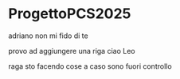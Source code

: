 # ProgettoPCS2025
adriano non mi fido di te

provo ad aggiungere una riga
ciao Leo


raga sto facendo cose a caso sono fuori controllo


